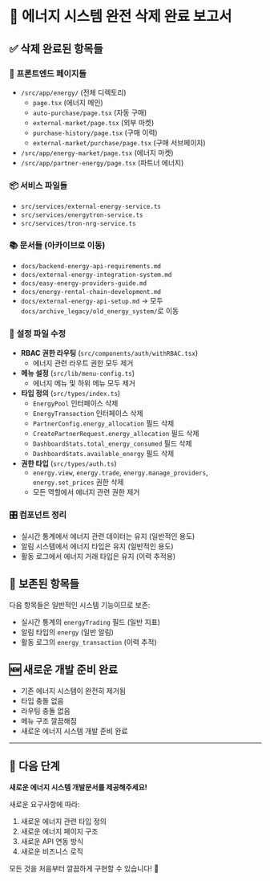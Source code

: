 # 🧹 에너지 시스템 완전 삭제 완료 보고서

## ✅ 삭제 완료된 항목들

### 📁 **프론트엔드 페이지들**
- `/src/app/energy/` (전체 디렉토리)
  - `page.tsx` (에너지 메인)
  - `auto-purchase/page.tsx` (자동 구매)
  - `external-market/page.tsx` (외부 마켓)
  - `purchase-history/page.tsx` (구매 이력)
  - `external-market/purchase/page.tsx` (구매 서브페이지)
- `/src/app/energy-market/page.tsx` (에너지 마켓)
- `/src/app/partner-energy/page.tsx` (파트너 에너지)

### 📦 **서비스 파일들**
- `src/services/external-energy-service.ts`
- `src/services/energytron-service.ts`
- `src/services/tron-nrg-service.ts`

### 📚 **문서들 (아카이브로 이동)**
- `docs/backend-energy-api-requirements.md`
- `docs/external-energy-integration-system.md`
- `docs/easy-energy-providers-guide.md`
- `docs/energy-rental-chain-development.md`
- `docs/external-energy-api-setup.md`
→ 모두 `docs/archive_legacy/old_energy_system/`로 이동

### 🔧 **설정 파일 수정**
- **RBAC 권한 라우팅** (`src/components/auth/withRBAC.tsx`)
  - 에너지 관련 라우트 권한 모두 제거
- **메뉴 설정** (`src/lib/menu-config.ts`)
  - 에너지 메뉴 및 하위 메뉴 모두 제거
- **타입 정의** (`src/types/index.ts`)
  - `EnergyPool` 인터페이스 삭제
  - `EnergyTransaction` 인터페이스 삭제
  - `PartnerConfig.energy_allocation` 필드 삭제
  - `CreatePartnerRequest.energy_allocation` 필드 삭제
  - `DashboardStats.total_energy_consumed` 필드 삭제
  - `DashboardStats.available_energy` 필드 삭제
- **권한 타입** (`src/types/auth.ts`)
  - `energy.view`, `energy.trade`, `energy.manage_providers`, `energy.set_prices` 권한 삭제
  - 모든 역할에서 에너지 관련 권한 제거

### 🎛️ **컴포넌트 정리**
- 실시간 통계에서 에너지 관련 데이터는 유지 (일반적인 용도)
- 알림 시스템에서 에너지 타입은 유지 (일반적인 용도)
- 활동 로그에서 에너지 거래 타입은 유지 (이력 추적용)

## 🔄 **보존된 항목들**
다음 항목들은 일반적인 시스템 기능이므로 보존:
- 실시간 통계의 `energyTrading` 필드 (일반 지표)
- 알림 타입의 `energy` (일반 알림)
- 활동 로그의 `energy_transaction` (이력 추적)

## 🆕 **새로운 개발 준비 완료**
- 기존 에너지 시스템이 완전히 제거됨
- 타입 충돌 없음
- 라우팅 충돌 없음
- 메뉴 구조 깔끔해짐
- 새로운 에너지 시스템 개발 준비 완료

---

## 📝 **다음 단계**
**새로운 에너지 시스템 개발문서를 제공해주세요!**

새로운 요구사항에 따라:
1. 새로운 에너지 관련 타입 정의
2. 새로운 에너지 페이지 구조
3. 새로운 API 연동 방식
4. 새로운 비즈니스 로직

모든 것을 처음부터 깔끔하게 구현할 수 있습니다! 🚀
